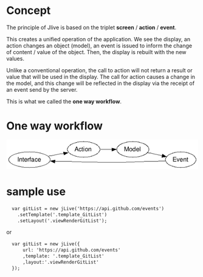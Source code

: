 # Concept

The principle of Jlive is based on the triplet **screen** / **action** / **event**. 

This creates a unified operation of the application. 
We see the display, an action changes an object (model), an event is issued to inform the change of content / value of the object. Then, the display is rebuilt with the new values. 

Unlike a conventional operation, the call to action will not return a result or value that will be used in the display. The call for action causes a change in the model, and this change will be reflected in the display via the receipt of an event send by the server.

This is what we called the **one way workflow**.

# One way workflow

![](docs/jlive-schema.png)

# sample use 

      var gitList = new jLive('https://api.github.com/events')
        .setTemplate('.template_GitList')
        .setLayout('.viewRenderGitList');

or
      
      var gitList = new jLive({
          url: 'https://api.github.com/events'
          ,template: '.template_GitList'
          ,layout:'.viewRenderGitList'
      });

 
